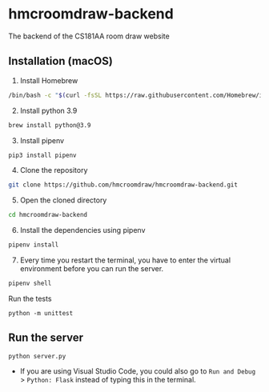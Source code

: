 # hmcroomdraw-backend
The backend of the CS181AA room draw website

## Installation (macOS)
1. Install Homebrew
```bash
/bin/bash -c "$(curl -fsSL https://raw.githubusercontent.com/Homebrew/install/HEAD/install.sh)"
```
2. Install python 3.9
```bash
brew install python@3.9
```
3. Install pipenv
```bash
pip3 install pipenv
```
4. Clone the repository
```bash
git clone https://github.com/hmcroomdraw/hmcroomdraw-backend.git
```
5. Open the cloned directory
```bash
cd hmcroomdraw-backend
```
6. Install the dependencies using pipenv
```bash
pipenv install
```
7. Every time you restart the terminal, you have to enter the virtual environment before you can run the server.
```bash
pipenv shell
```

Run the tests
```
python -m unittest
```

## Run the server
```
python server.py
```
- If you are using Visual Studio Code, you could also go to `Run and Debug` > `Python: Flask` instead of typing this in the terminal.
